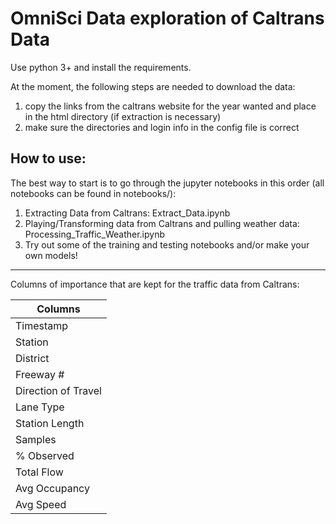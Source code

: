 OmniSci Data exploration of Caltrans Data
==============================================

Use python 3+ and install the requirements.

At the moment, the following steps are needed to download the data:
1. copy the links from the caltrans website for the year wanted and place in the html directory (if extraction is necessary)
2. make sure the directories and login info in the config file is correct

## How to use:

The best way to start is to go through the jupyter notebooks in this order (all notebooks can be found in notebooks/):

1. Extracting Data from Caltrans: Extract_Data.ipynb
2. Playing/Transforming data from Caltrans and pulling weather data: Processing_Traffic_Weather.ipynb
3. Try out some of the training and testing notebooks and/or make your own models!

___

Columns of importance that are kept for the traffic data from Caltrans:

| Columns |
| ------------- |
 Timestamp |
Station |
District |
Freeway # |
Direction of Travel | 
Lane Type |
Station Length |
Samples |
% Observed |
Total Flow |
Avg Occupancy |
Avg Speed |
